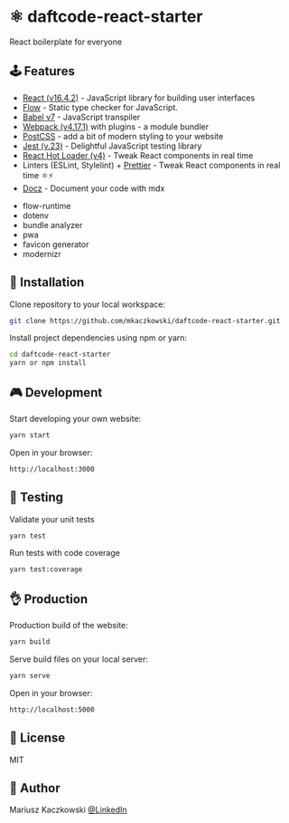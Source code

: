 # ⚛ daftcode-react-starter

React boilerplate for everyone

## 🕹 Features
* [React (v16.4.2)](https://reactjs.org) - JavaScript library for building user interfaces
* [Flow](https://flow.org/) - Static type checker for JavaScript.
* [Babel v7](https://babeljs.io) - JavaScript transpiler
* [Webpack (v4.17.1)](https://webpack.js.org) with plugins - a module bundler
* [PostCSS](https://github.com/postcss/postcss) - add a bit of modern styling to your website
* [Jest (v.23)](https://jestjs.io) - Delightful JavaScript testing library
* [React Hot Loader (v4)](https://github.com/gaearon/react-hot-loader) - Tweak React components in real time
* Linters (ESLint, Stylelint) + [Prettier](https://prettier.io) - Tweak React components in real time ⚛️⚡️
* [Docz](https://www.docz.site/) - Document your code with mdx

- flow-runtime
- dotenv
- bundle analyzer
- pwa
- favicon generator
- modernizr

## 🔧 Installation

Clone repository to your local workspace:
```bash
git clone https://github.com/mkaczkowski/daftcode-react-starter.git
```

Install project dependencies using npm or yarn:

```bash
cd daftcode-react-starter
yarn or npm install
```

## 🎮 Development

Start developing your own website:

```bash
yarn start
```

Open in your browser:

```bash
http://localhost:3000
```

## 🙏 Testing

Validate your unit tests

```bash
yarn test
```

Run tests with code coverage

```bash
yarn test:coverage
```

## 👌 Production

Production build of the website:

```bash
yarn build
```

Serve build files on your local server:

```bash
yarn serve
```

Open in your browser:

```bash
http://localhost:5000
```

## 📜 License

MIT

## 👨 Author

Mariusz Kaczkowski
<a href="https://www.linkedin.com/in/mkaczkowski" target="_blank">@LinkedIn</a>

